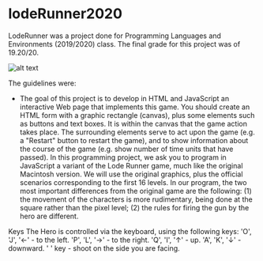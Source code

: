 # lodeRunner2020
LodeRunner was a project done for Programming Languages and Environments (2019/2020) class. The final grade for this project was of 19.20/20.

![alt text](https://gyazo.com/9448da494a3d589453c12a1e8414a734.gif)

The guidelines were:
  - The goal of this project is to develop in HTML and JavaScript an interactive Web page that implements this game. You should create an HTML form with a graphic rectangle           (canvas), plus some elements such as buttons and text boxes. It is within the canvas that the game action takes place. The surrounding elements serve to act upon the game         (e.g. a "Restart" button to restart the game), and to show information about the course of the game (e.g. show number of time units that have passed).
    In this programming project, we ask you to program in JavaScript a variant of the Lode Runner game, much like the original Macintosh version. We will use the original             graphics, plus the official scenarios corresponding to the first 16 levels. In our program, the two most important differences from the original game are the following: (1)       the movement of the characters is more rudimentary, being done at the square rather than the pixel level; (2) the rules for firing the gun by the hero are different.


Keys
The Hero is controlled via the keyboard, using the following keys:
'O', 'J', '←' - to the left.
'P', 'L', '→' - to the right.
'Q', 'I', '↑' - up.
'A', 'K', '↓' - downward.
' ' key - shoot on the side you are facing.





